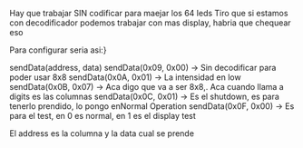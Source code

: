 Hay que trabajar SIN codificar para maejar los 64 leds
Tiro que si estamos con decodificador podemos trabajar con mas display, habria que chequear eso

Para configurar seria asi:}

sendData(address, data)
sendData(0x09, 0x00) -> Sin decodificar para poder usar 8x8
sendData(0x0A, 0x01) -> La intensidad en low
sendData(0x0B, 0x07) -> Aca digo que va a ser 8x8,. Aca cuando llama a digits es las columnas
sendData(0x0C, 0x01) -> Es el shutdown, es para tenerlo prendido, lo pongo enNormal Operation
sendData(0x0F, 0x00) -> Es para el test, en 0 es normal, en 1 es el display test

El address es la columna y la data cual se prende

